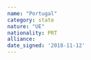```yaml
---
name: "Portugal"
category: state
nature: "UE"
nationality: PRT
alliance: 
date_signed: '2018-11-12'
---
```

    